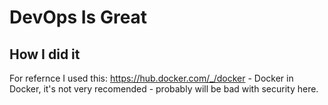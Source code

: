 # DevOps Is Great
## How I did it
For refernce I used this: https://hub.docker.com/_/docker - Docker in Docker, it's not very recomended - probably will be bad with security here.
